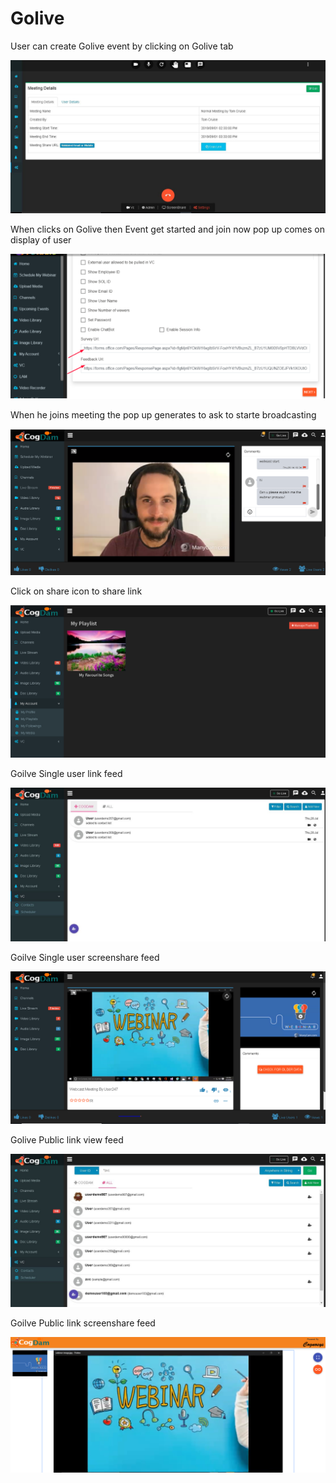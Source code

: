 # Golive

User can create Golive event by clicking on Golive tab 

![](.gitbook/assets/image%20%2856%29.png)

When clicks on Golive then Event get started and join now pop up comes on display of user

![](.gitbook/assets/image%20%28279%29.png)

When he joins meeting the pop up generates to ask to starte broadcasting 

![](.gitbook/assets/image%20%2850%29.png)

Click on share icon to share  link

![](.gitbook/assets/image%20%2821%29.png)

Goilve Single user link feed

![](.gitbook/assets/image%20%28190%29.png)

Goilve Single user screenshare feed

![](.gitbook/assets/microsoftteams-image-3.png)

Golive Public link view feed

![](.gitbook/assets/image%20%28203%29.png)

Goilve Public link screenshare feed

![](.gitbook/assets/microsoftteams-image-4.png)











